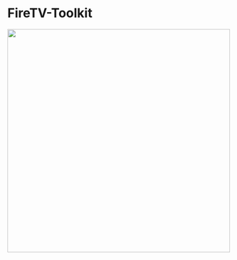 # FireTV-Toolkit
<div style="align: center;"><img width="500px" src="https://user-images.githubusercontent.com/70029654/173292714-20678a0b-feef-427e-87ba-81caacaad9ca.png"></div>

